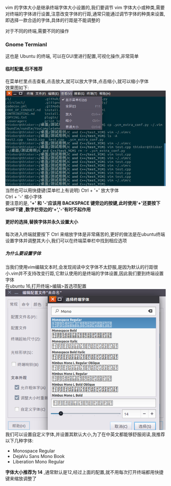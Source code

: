 vim 的字体大小是继承终端字体大小设置的,我们要调节 vim 字体大小或种类,需要对终端的字体进行设置,注意改变字体的行距,通常只能通过调节字体的种类来设置,即选择一款合适的字体,具体的行距是不能调整的

对于不同的终端,需要不同的操作
###  Gnome Termianl   
这也是 Ubuntu 的终端, 可以在GUI里进行配置,可视化操作,非常简单  
#### 临时配置,但不推荐
在菜单栏里点击查看,点击放大,就可以放大字体,点击缩小,就可以缩小字体  
效果图如下:  
![](img/font-size.png) 
当然也可以用快捷键(菜单栏上有说明) 
Ctrl + '+' 放大字体  
Ctrl + '-' 缩小字体  
要注意的是, **'+' 和 '-'应该用 BACKSPACE 键旁边的按键,此时使用'+'还要按下 SHIFT键 ,数字栏旁边的'+','-'有时不起作用**

#### 更好的选择,替换字体并永久设置大小 
每次进入终端就要按下 Ctrl 来缩放字体是非常痛苦的,更好的做法是在ubuntu终端设置字体并调整其大小,我们可以在终端菜单栏中找到相应选项  
##### 为什么要设置字体  
当我们使用vim编辑文本时,会发现阅读中文字体不太舒服,是因为默认的行距很小.vim并不支持改变行距,它默认使用的是终端的字体设置,因此我们要到终端设置字体  
在ubuntu 16,打开终端>编辑>首选项配置   
![](img/font-type.png)  
我们可以设置自定义字体,并设置其默认大小,为了在中英文都能够舒服阅读,我推荐以下几种字体:  
* Monospace Regular  
*  DejaVu Sans Mono Book
*  Liberation Mono Regular  

**字体大小推荐为 14** ,通常默认是12,经过上面的配置,就不用每次打开终端都用快捷键来缩放调整了
